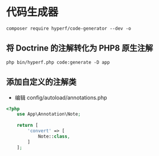 # 代码生成器

```shell
composer require hyperf/code-generator --dev -o
```

## 将 Doctrine 的注解转化为 PHP8 原生注解

```shell
php bin/hyperf.php code:generate -D app
```
## 添加自定义的注解类

- 编辑 config/autoload/annotations.php
```php
<?php
    use App\Annotation\Note;
    
    return [
        'convert' => [
            Note::class,
        ]   
    ];
    
```